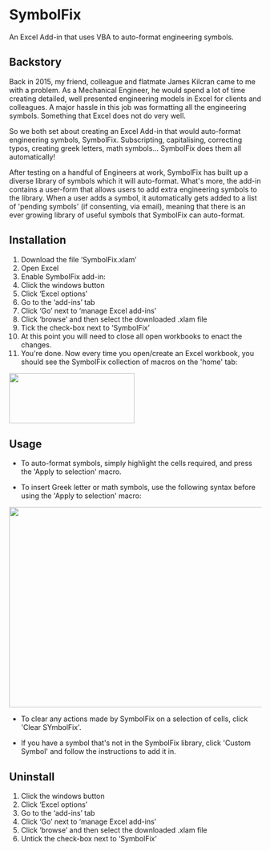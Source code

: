 # SymbolFix
An Excel Add-in that uses VBA to auto-format engineering symbols.

## Backstory
Back in 2015, my friend, colleague and flatmate James Kilcran came to me with a problem. As a Mechanical Engineer, he would spend a lot of time creating detailed, well presented engineering models in Excel for clients and colleagues. A major hassle in this job was formatting all the engineering symbols. Something that Excel does not do very well.

So we both set about creating an Excel Add-in that would auto-format engineering symbols, SymbolFix. Subscripting, capitalising, correcting typos, creating greek letters, math symbols... SymbolFix does them all automatically! 

After testing on a handful of Engineers at work, SymbolFix has built up a diverse library of symbols which it will auto-format. What's more, the add-in contains a user-form that allows users to add extra engineering symbols to the library. When a user adds a symbol, it automatically gets added to a list of 'pending symbols' (if consenting, via email), meaning that there is an ever growing library of useful symbols that SymbolFix can auto-format.

## Installation
1.	Download the file ‘SymbolFix.xlam’
1.	Open Excel
1.	Enable SymbolFix add-in:
  1.	Click the windows button
  1.	Click ‘Excel options’
  1.	Go to the ‘add-ins’ tab
  1.	Click ‘Go’ next to ‘manage Excel add-ins’
  1.	Click ‘browse’ and then select the downloaded .xlam file
  1.	Tick the check-box next to ‘SymbolFix’
1. At this point you will need to close all open workbooks to enact the changes. 
1. You're done. Now every time you open/create an Excel workbook, you should see the SymbolFix collection of macros on the 'home' tab:
<img width="250" height="100" src="https://user-images.githubusercontent.com/22935783/42175493-7e2e495c-7e1d-11e8-9e5d-aa60395f2087.PNG">

## Usage
* To auto-format symbols, simply highlight the cells required, and press the 'Apply to selection' macro.

* To insert Greek letter or math symbols, use the following syntax before using the 'Apply to selection' macro:

<img width="600" height="400" src="https://user-images.githubusercontent.com/22935783/42175087-473c18ee-7e1c-11e8-8376-50cca78ebaf1.PNG">

* To clear any actions made by SymbolFix on a selection of cells, click 'Clear SYmbolFix'.

* If you have a symbol that's not in the SymbolFix library, click 'Custom Symbol' and follow the instructions to add it in.

## Uninstall
1. Click the windows button
1. Click ‘Excel options’
  1.	Go to the ‘add-ins’ tab
  1.	Click ‘Go’ next to ‘manage Excel add-ins’
  1.	Click ‘browse’ and then select the downloaded .xlam file
  1.  Untick the check-box next to ‘SymbolFix’

